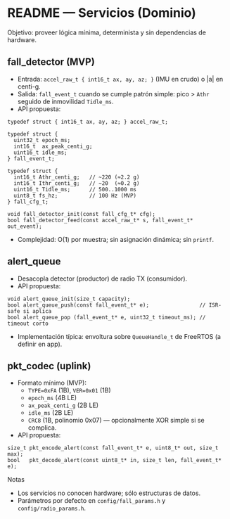 # README — Servicios (Dominio)

Objetivo: proveer lógica mínima, determinista y sin dependencias de hardware.

## fall_detector (MVP)
- Entrada: `accel_raw_t { int16_t ax, ay, az; }` (IMU en crudo) o |a| en centi-g.
- Salida: `fall_event_t` cuando se cumple patrón simple: pico > `Athr` seguido de inmovilidad `Tidle_ms`.
- API propuesta:
```
typedef struct { int16_t ax, ay, az; } accel_raw_t;

typedef struct {
  uint32_t epoch_ms;
  int16_t  ax_peak_centi_g;
  uint16_t idle_ms;
} fall_event_t;

typedef struct {
  int16_t Athr_centi_g;   // ~220 (≈2.2 g)
  int16_t Ithr_centi_g;   // ~20  (≈0.2 g)
  uint16_t Tidle_ms;      // 500..1000 ms
  uint8_t fs_hz;          // 100 Hz (MVP)
} fall_cfg_t;

void fall_detector_init(const fall_cfg_t* cfg);
bool fall_detector_feed(const accel_raw_t* s, fall_event_t* out_event);
```
- Complejidad: O(1) por muestra; sin asignación dinámica; sin `printf`.

## alert_queue
- Desacopla detector (productor) de radio TX (consumidor).
- API propuesta:
```
void alert_queue_init(size_t capacity);
bool alert_queue_push(const fall_event_t* e);                // ISR-safe si aplica
bool alert_queue_pop (fall_event_t* e, uint32_t timeout_ms); // timeout corto
```
- Implementación típica: envoltura sobre `QueueHandle_t` de FreeRTOS (a definir en app).

## pkt_codec (uplink)
- Formato mínimo (MVP):
  - `TYPE=0xFA` (1B), `VER=0x01` (1B)
  - `epoch_ms` (4B LE)
  - `ax_peak_centi_g` (2B LE)
  - `idle_ms` (2B LE)
  - `CRC8` (1B, polinomio 0x07) — opcionalmente XOR simple si se complica.
- API propuesta:
```
size_t pkt_encode_alert(const fall_event_t* e, uint8_t* out, size_t max);
bool   pkt_decode_alert(const uint8_t* in, size_t len, fall_event_t* e);
```

Notas
- Los servicios no conocen hardware; sólo estructuras de datos.
- Parámetros por defecto en `config/fall_params.h` y `config/radio_params.h`.
